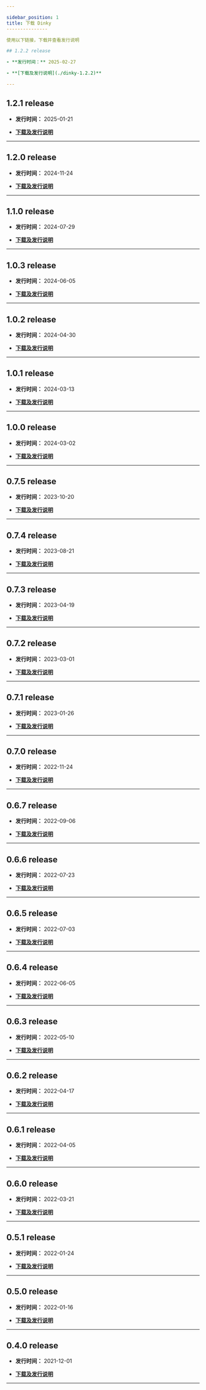 ```yaml
---

sidebar_position: 1
title: 下载 Dinky
---------------

使用以下链接，下载并查看发行说明

## 1.2.2 release

- **发行时间：** 2025-02-27

- **[下载及发行说明](./dinky-1.2.2)**

---
```

## 1.2.1 release

- **发行时间：** 2025-01-21

- **[下载及发行说明](./dinky-1.2.1)**

---

## 1.2.0 release

- **发行时间：** 2024-11-24

- **[下载及发行说明](./dinky-1.2.0)**

---

## 1.1.0 release

- **发行时间：** 2024-07-29

- **[下载及发行说明](./dinky-1.1.0)**

---

## 1.0.3 release

- **发行时间：** 2024-06-05

- **[下载及发行说明](./dinky-1.0.3)**

---

## 1.0.2 release

- **发行时间：** 2024-04-30

- **[下载及发行说明](./dinky-1.0.2)**

---


## 1.0.1 release

- **发行时间：** 2024-03-13

- **[下载及发行说明](./dinky-1.0.1)**

---

## 1.0.0 release

- **发行时间：** 2024-03-02

- **[下载及发行说明](./dinky-1.0.0)**

---

## 0.7.5 release

- **发行时间：** 2023-10-20

- **[下载及发行说明](./dinky-0.7.5)**

---

## 0.7.4 release

- **发行时间：** 2023-08-21

- **[下载及发行说明](./dinky-0.7.4)**

---

## 0.7.3 release

- **发行时间：** 2023-04-19

- **[下载及发行说明](./dinky-0.7.3)**

---

## 0.7.2 release

- **发行时间：** 2023-03-01

- **[下载及发行说明](./dinky-0.7.2)**

---

## 0.7.1 release

- **发行时间：** 2023-01-26

- **[下载及发行说明](./dinky-0.7.1)**

---

## 0.7.0 release

- **发行时间：** 2022-11-24

- **[下载及发行说明](./dinky-0.7.0)**

---

## 0.6.7 release

- **发行时间：** 2022-09-06

- **[下载及发行说明](./dinky-0.6.7)**

---

## 0.6.6 release

- **发行时间：** 2022-07-23

- **[下载及发行说明](./dinky-0.6.6)**

---

## 0.6.5 release

- **发行时间：** 2022-07-03

- **[下载及发行说明](./dinky-0.6.5)**

---

## 0.6.4 release

- **发行时间：** 2022-06-05

- **[下载及发行说明](./dinky-0.6.4)**

---

## 0.6.3 release

- **发行时间：** 2022-05-10

- **[下载及发行说明](./dinky-0.6.3)**

---

## 0.6.2 release

- **发行时间：** 2022-04-17

- **[下载及发行说明](./dinky-0.6.2)**

---

## 0.6.1 release

- **发行时间：** 2022-04-05

- **[下载及发行说明](./dinky-0.6.1)**

---

## 0.6.0 release

- **发行时间：** 2022-03-21

- **[下载及发行说明](./dinky-0.6.0)**

---

## 0.5.1 release

- **发行时间：** 2022-01-24

- **[下载及发行说明](./dinky-0.5.1)**

---

## 0.5.0 release

- **发行时间：** 2022-01-16

- **[下载及发行说明](./dinky-0.5.0)**

---

## 0.4.0 release

- **发行时间：** 2021-12-01

- **[下载及发行说明](./dinky-0.4.0)**

---

